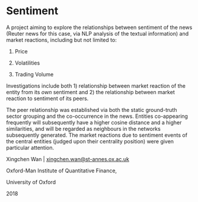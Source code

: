 # Sentiment

A project aiming to explore the relationships between sentiment of the news (Reuter news for this case, via NLP analysis of the textual information) and market reactions, including but not limited to:
1) Price

2) Volatilities

3) Trading Volume

Investigations include both 1) relationship between market reaction of the entity from its *own* sentiment and 2) the relationship between market reaction to sentiment of its peers.

The peer relationship was established via both the static ground-truth sector grouping and the co-occurrence in the news. Entities co-appearing frequently will subsequently have a higher cosine distance and a higher similarities, and will be regarded as neighbours in the networks subsequently generated. The market reactions due to sentiment events of the central entities (judged upon their centrality position) were given particular attention.

Xingchen Wan | xingchen.wan@st-annes.ox.ac.uk

Oxford-Man Institute of Quantitative Finance,

University of Oxford 

2018
